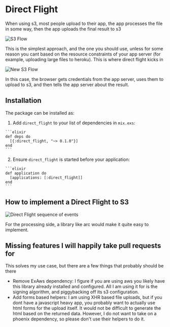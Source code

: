 # Direct Flight

When using s3, most people upload to their app, the app processes the file in some way, then the app uploads the final result to s3

![S3 Flow](/readme-graphs/normal-flow.png?raw=true "Normal S3 Flow")

This is the simplest approach, and the one you should use, unless for some reason you cant based on the resource constraints of your app server (for example, uploading large files to heroku). This is where direct flight kicks in

![New S3 Flow](/readme-graphs/direct-flight-flow.png?raw=true "Direct Flight S3 Flow")

In this case, the browser gets credentials from the app server, uses them to upload to s3, and then tells the app server about the result.


## Installation

The package can be installed as:

  1. Add `direct_flight` to your list of dependencies in `mix.exs`:

    ```elixir
    def deps do
      [{:direct_flight, "~> 0.1.0"}]
    end
    ```

  2. Ensure `direct_flight` is started before your application:

    ```elixir
    def application do
      [applications: [:direct_flight]]
    end
    ```

## How to implement a Direct Flight to S3

![Direct Flight sequence of events](/readme-graphs/direct-flight-sequence.png?raw=true "Direct Flight Event Sequence")

For the processing side, a library like arc would make it quite easy to implement.

## Missing features I will happily take pull requests for

This solves my use case, but there are a few things that probably should be there

 - Remove ExAws dependency: I figure if you are using aws you likely have this library already installed and configured. All I am using it for is the signing algorithm, and piggybacking off its s3 configuration. 
 - Add forms based helpers: I am using XHR based file uploads, but if you dont have a javascript heavy app, you probably want to actually use html forms for the upload itself. It would not be difficult to generate the html based on the returned data. However, I do not want to take on a phoenix dependency, so please don't use their helpers to do it.
